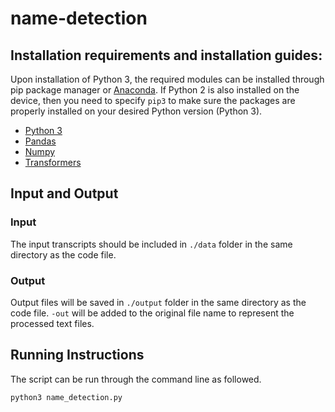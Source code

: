 # name-detection

## Installation requirements and installation guides:
Upon installation of Python 3, the required modules can be installed through pip package manager or [Anaconda](https://docs.anaconda.com/anaconda/install/index.html). If Python 2 is also installed on the device, then you need to specify `pip3` to make sure the packages are properly installed on your desired Python version (Python 3).

* [Python 3](https://www.python.org/downloads/)
* [Pandas](https://pandas.pydata.org/docs/getting_started/install.html)
* [Numpy](https://numpy.org/install/)
* [Transformers](https://huggingface.co/docs/transformers/installation)

## Input and Output

### Input

The input transcripts should be included in `./data` folder in the same directory as the code file.

### Output

Output files will be saved in `./output` folder in the same directory as the code file. `-out` will be added to the original file name to represent the processed text files.

## Running Instructions

The script can be run through the command line as followed.

```
python3 name_detection.py
```
